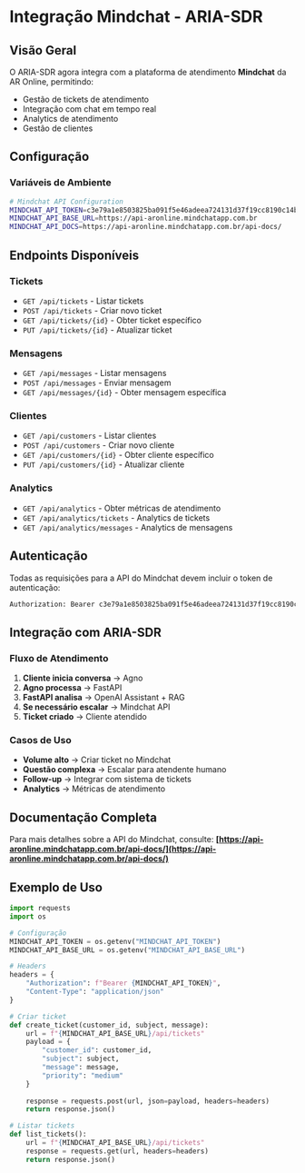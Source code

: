 # Integração Mindchat - ARIA-SDR

## Visão Geral

O ARIA-SDR agora integra com a plataforma de atendimento **Mindchat** da AR Online, permitindo:

- Gestão de tickets de atendimento
- Integração com chat em tempo real
- Analytics de atendimento
- Gestão de clientes

## Configuração

### Variáveis de Ambiente

```bash
# Mindchat API Configuration
MINDCHAT_API_TOKEN=c3e79a1e8503825ba091f5e46adeea724131d37f19cc8190c14ba7d6f5efbc7805125dd0bd5d4806be4caee1efe262d42e8b539fad5691d35872a10e1b84e550acc87c1c782461f452d2f72acdbec7204706a402b5963d74d5f6a9b8ae051ac407216f838780e5f937cf6ba745ea893ee4c52557a924ca451e1134af58
MINDCHAT_API_BASE_URL=https://api-aronline.mindchatapp.com.br
MINDCHAT_API_DOCS=https://api-aronline.mindchatapp.com.br/api-docs/
```

## Endpoints Disponíveis

### Tickets
- `GET /api/tickets` - Listar tickets
- `POST /api/tickets` - Criar novo ticket
- `GET /api/tickets/{id}` - Obter ticket específico
- `PUT /api/tickets/{id}` - Atualizar ticket

### Mensagens
- `GET /api/messages` - Listar mensagens
- `POST /api/messages` - Enviar mensagem
- `GET /api/messages/{id}` - Obter mensagem específica

### Clientes
- `GET /api/customers` - Listar clientes
- `POST /api/customers` - Criar novo cliente
- `GET /api/customers/{id}` - Obter cliente específico
- `PUT /api/customers/{id}` - Atualizar cliente

### Analytics
- `GET /api/analytics` - Obter métricas de atendimento
- `GET /api/analytics/tickets` - Analytics de tickets
- `GET /api/analytics/messages` - Analytics de mensagens

## Autenticação

Todas as requisições para a API do Mindchat devem incluir o token de autenticação:

```bash
Authorization: Bearer c3e79a1e8503825ba091f5e46adeea724131d37f19cc8190c14ba7d6f5efbc7805125dd0bd5d4806be4caee1efe262d42e8b539fad5691d35872a10e1b84e550acc87c1c782461f452d2f72acdbec7204706a402b5963d74d5f6a9b8ae051ac407216f838780e5f937cf6ba745ea893ee4c52557a924ca451e1134af58
```

## Integração com ARIA-SDR

### Fluxo de Atendimento

1. **Cliente inicia conversa** → Agno
2. **Agno processa** → FastAPI
3. **FastAPI analisa** → OpenAI Assistant + RAG
4. **Se necessário escalar** → Mindchat API
5. **Ticket criado** → Cliente atendido

### Casos de Uso

- **Volume alto** → Criar ticket no Mindchat
- **Questão complexa** → Escalar para atendente humano
- **Follow-up** → Integrar com sistema de tickets
- **Analytics** → Métricas de atendimento

## Documentação Completa

Para mais detalhes sobre a API do Mindchat, consulte:
**[https://api-aronline.mindchatapp.com.br/api-docs/](https://api-aronline.mindchatapp.com.br/api-docs/)**

## Exemplo de Uso

```python
import requests
import os

# Configuração
MINDCHAT_API_TOKEN = os.getenv("MINDCHAT_API_TOKEN")
MINDCHAT_API_BASE_URL = os.getenv("MINDCHAT_API_BASE_URL")

# Headers
headers = {
    "Authorization": f"Bearer {MINDCHAT_API_TOKEN}",
    "Content-Type": "application/json"
}

# Criar ticket
def create_ticket(customer_id, subject, message):
    url = f"{MINDCHAT_API_BASE_URL}/api/tickets"
    payload = {
        "customer_id": customer_id,
        "subject": subject,
        "message": message,
        "priority": "medium"
    }
    
    response = requests.post(url, json=payload, headers=headers)
    return response.json()

# Listar tickets
def list_tickets():
    url = f"{MINDCHAT_API_BASE_URL}/api/tickets"
    response = requests.get(url, headers=headers)
    return response.json()
```
